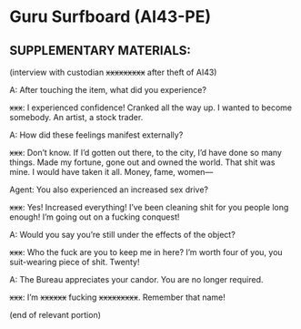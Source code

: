 # Guru Surfboard (AI43-PE)

## SUPPLEMENTARY MATERIALS:

(interview with custodian ~~xxxxxxxxx~~ after theft of AI43)

A: After touching the item, what did you experience?

~~xxx~~: I experienced confidence! Cranked all the way up. I wanted to become somebody. An artist, a stock trader.

A: How did these feelings manifest externally?

~~xxx~~: Don’t know. If I’d gotten out there, to the city, I’d have done so many things. Made my fortune, gone out and owned the world. That shit was mine. I would have taken it all. Money, fame, women—

Agent: You also experienced an increased sex drive?

~~xxx~~: Yes! Increased everything! I’ve been cleaning shit for you people long enough! I’m going out on a fucking conquest!

A: Would you say you’re still under the effects of the object?

~~xxx~~: Who the fuck are you to keep me in here? I’m worth four of you, you suit-wearing piece of shit. Twenty!

A: The Bureau appreciates your candor. You are no longer required.

~~xxx~~: I’m ~~xxxxxx~~ fucking ~~xxxxxxxxx~~. Remember that name!

(end of relevant portion)
